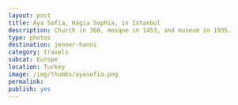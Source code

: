```yaml
---
layout: post
title: Aya Sofia, Hagia Sophia, in Istanbul 
description: Church in 360, mosque in 1453, and museum in 1935.
type: photos
destination: jenner-hanni
category: travels
subcat: Europe
location: Turkey
image: /img/thumbs/ayasofia.png
permalink: 
publish: yes
---
```


<p><a href="https://jenner.smugmug.com/Europe/2009-Aya-Sofia-Istanbul/i-jR8q2N6/0/M/DSCF2183-M.jpg">
<img src="https://jenner.smugmug.com/Europe/2009-Aya-Sofia-Istanbul/i-jR8q2N6/0/M/DSCF2183-M.jpg" alt=""></a></p>

<p><a href="https://jenner.smugmug.com/Europe/2009-Aya-Sofia-Istanbul/i-rwswGRK/0/M/DSCF2184-M.jpg">
<img src="https://jenner.smugmug.com/Europe/2009-Aya-Sofia-Istanbul/i-rwswGRK/0/M/DSCF2184-M.jpg" alt=""></a></p>

<p><a href="https://jenner.smugmug.com/Europe/2009-Aya-Sofia-Istanbul/i-xjkgQgM/0/M/DSCF2187-M.jpg">
<img src="https://jenner.smugmug.com/Europe/2009-Aya-Sofia-Istanbul/i-xjkgQgM/0/M/DSCF2187-M.jpg" alt=""></a></p>

<p><a href="https://jenner.smugmug.com/Europe/2009-Aya-Sofia-Istanbul/i-JQdHSBf/0/M/DSCF2191-M.jpg">
<img src="https://jenner.smugmug.com/Europe/2009-Aya-Sofia-Istanbul/i-JQdHSBf/0/M/DSCF2191-M.jpg" alt=""></a></p>

<p><a href="https://jenner.smugmug.com/Europe/2009-Aya-Sofia-Istanbul/i-KpnzXSs/0/M/DSCF2193-M.jpg">
<img src="https://jenner.smugmug.com/Europe/2009-Aya-Sofia-Istanbul/i-KpnzXSs/0/M/DSCF2193-M.jpg" alt=""></a></p>

<p><a href="https://jenner.smugmug.com/Europe/2009-Aya-Sofia-Istanbul/i-QtsNvbt/0/M/DSCF2195-M.jpg">
<img src="https://jenner.smugmug.com/Europe/2009-Aya-Sofia-Istanbul/i-QtsNvbt/0/M/DSCF2195-M.jpg" alt=""></a></p>

<p><a href="https://jenner.smugmug.com/Europe/2009-Aya-Sofia-Istanbul/i-Xrzttgr/0/M/DSCF2204-M.jpg">
<img src="https://jenner.smugmug.com/Europe/2009-Aya-Sofia-Istanbul/i-Xrzttgr/0/M/DSCF2204-M.jpg" alt=""></a></p>

<p><a href="https://jenner.smugmug.com/Europe/2009-Aya-Sofia-Istanbul/i-V7wcptN/0/M/DSCF2198-M.jpg">
<img src="https://jenner.smugmug.com/Europe/2009-Aya-Sofia-Istanbul/i-V7wcptN/0/M/DSCF2198-M.jpg" alt=""></a></p>

<p><a href="https://jenner.smugmug.com/Europe/2009-Aya-Sofia-Istanbul/i-Qb9wxkG/0/M/DSCF2209-M.jpg">
<img src="https://jenner.smugmug.com/Europe/2009-Aya-Sofia-Istanbul/i-Qb9wxkG/0/M/DSCF2209-M.jpg" alt=""></a></p>

<p><a href="https://jenner.smugmug.com/Europe/2009-Aya-Sofia-Istanbul/i-M7ff4zH/0/M/DSCF2213-M.jpg">
<img src="https://jenner.smugmug.com/Europe/2009-Aya-Sofia-Istanbul/i-M7ff4zH/0/M/DSCF2213-M.jpg" alt=""></a></p>

<p><a href="https://jenner.smugmug.com/Europe/2009-Aya-Sofia-Istanbul/i-4mrH7z6/0/M/DSCF2219-M.jpg">
<img src="https://jenner.smugmug.com/Europe/2009-Aya-Sofia-Istanbul/i-4mrH7z6/0/M/DSCF2219-M.jpg" alt=""></a></p>

<p><a href="https://jenner.smugmug.com/Europe/2009-Aya-Sofia-Istanbul/i-q2qw5CL/0/M/DSCF2220-M.jpg">
<img src="https://jenner.smugmug.com/Europe/2009-Aya-Sofia-Istanbul/i-q2qw5CL/0/M/DSCF2220-M.jpg" alt=""></a></p>

<p><a href="https://jenner.smugmug.com/Europe/2009-Aya-Sofia-Istanbul/i-CTMSdpz/0/M/DSCF2227-M.jpg">
<img src="https://jenner.smugmug.com/Europe/2009-Aya-Sofia-Istanbul/i-CTMSdpz/0/M/DSCF2227-M.jpg" alt=""></a></p>

<p><a href="https://jenner.smugmug.com/Europe/2009-Aya-Sofia-Istanbul/i-ZGs3PzJ/0/M/DSCF2231-M.jpg">
<img src="https://jenner.smugmug.com/Europe/2009-Aya-Sofia-Istanbul/i-ZGs3PzJ/0/M/DSCF2231-M.jpg" alt=""></a></p>

<p><a href="https://jenner.smugmug.com/Europe/2009-Aya-Sofia-Istanbul/i-7jL6STT/0/M/DSCF2232-M.jpg">
<img src="https://jenner.smugmug.com/Europe/2009-Aya-Sofia-Istanbul/i-7jL6STT/0/M/DSCF2232-M.jpg" alt=""></a></p>

<p><a href="https://jenner.smugmug.com/Europe/2009-Aya-Sofia-Istanbul/i-46StMHt/0/M/DSCF2237-M.jpg">
<img src="https://jenner.smugmug.com/Europe/2009-Aya-Sofia-Istanbul/i-46StMHt/0/M/DSCF2237-M.jpg" alt=""></a></p>

<p><a href="https://jenner.smugmug.com/Europe/2009-Aya-Sofia-Istanbul/i-hTK9Mqz/0/M/DSCF2238-M.jpg">
<img src="https://jenner.smugmug.com/Europe/2009-Aya-Sofia-Istanbul/i-hTK9Mqz/0/M/DSCF2238-M.jpg" alt=""></a></p>

<p><a href="https://jenner.smugmug.com/Europe/2009-Aya-Sofia-Istanbul/i-q3kxs2P/0/M/DSCF2241-M.jpg">
<img src="https://jenner.smugmug.com/Europe/2009-Aya-Sofia-Istanbul/i-q3kxs2P/0/M/DSCF2241-M.jpg" alt=""></a></p>

<p><a href="https://jenner.smugmug.com/Europe/2009-Aya-Sofia-Istanbul/i-9DwdWkm/0/M/DSCF2246-M.jpg">
<img src="https://jenner.smugmug.com/Europe/2009-Aya-Sofia-Istanbul/i-9DwdWkm/0/M/DSCF2246-M.jpg" alt=""></a></p>

<p><a href="https://jenner.smugmug.com/Europe/2009-Aya-Sofia-Istanbul/i-6sZt94n/0/M/DSCF2239-M.jpg">
<img src="https://jenner.smugmug.com/Europe/2009-Aya-Sofia-Istanbul/i-6sZt94n/0/M/DSCF2239-M.jpg" alt=""></a></p>

<p><a href="https://jenner.smugmug.com/Europe/2009-Aya-Sofia-Istanbul/i-qDjKsqK/0/M/DSCF2242-M.jpg">
<img src="https://jenner.smugmug.com/Europe/2009-Aya-Sofia-Istanbul/i-qDjKsqK/0/M/DSCF2242-M.jpg" alt=""></a></p>

<p><a href="https://jenner.smugmug.com/Europe/2009-Aya-Sofia-Istanbul/i-wB4dh5f/0/M/DSCF2249-M.jpg">
<img src="https://jenner.smugmug.com/Europe/2009-Aya-Sofia-Istanbul/i-wB4dh5f/0/M/DSCF2249-M.jpg" alt=""></a></p>

<p><a href="https://jenner.smugmug.com/Europe/2009-Aya-Sofia-Istanbul/i-t545Lrm/0/M/DSCF2250-M.jpg">
<img src="https://jenner.smugmug.com/Europe/2009-Aya-Sofia-Istanbul/i-t545Lrm/0/M/DSCF2250-M.jpg" alt=""></a></p>

<p><a href="https://jenner.smugmug.com/Europe/2009-Aya-Sofia-Istanbul/i-bzJMs8C/0/M/DSCF2253-M.jpg">
<img src="https://jenner.smugmug.com/Europe/2009-Aya-Sofia-Istanbul/i-bzJMs8C/0/M/DSCF2253-M.jpg" alt=""></a></p>

<p><a href="https://jenner.smugmug.com/Europe/2009-Aya-Sofia-Istanbul/i-f8rdT3r/0/M/DSCF2252-M.jpg">
<img src="https://jenner.smugmug.com/Europe/2009-Aya-Sofia-Istanbul/i-f8rdT3r/0/M/DSCF2252-M.jpg" alt=""></a></p>

<p><a href="https://jenner.smugmug.com/Europe/2009-Aya-Sofia-Istanbul/i-sr9CcNF/0/M/DSCF2255-M.jpg">
<img src="https://jenner.smugmug.com/Europe/2009-Aya-Sofia-Istanbul/i-sr9CcNF/0/M/DSCF2255-M.jpg" alt=""></a></p>

<p><a href="https://jenner.smugmug.com/Europe/2009-Aya-Sofia-Istanbul/i-6ZVshTp/0/M/DSCF2256-M.jpg">
<img src="https://jenner.smugmug.com/Europe/2009-Aya-Sofia-Istanbul/i-6ZVshTp/0/M/DSCF2256-M.jpg" alt=""></a></p>


